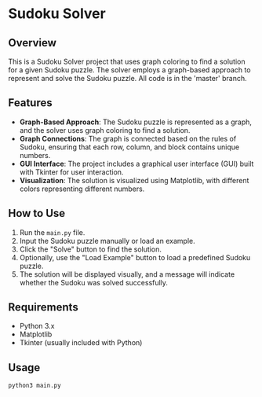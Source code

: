 # Sudoku Solver

## Overview

This is a Sudoku Solver project that uses graph coloring to find a solution for a given Sudoku puzzle. The solver employs a graph-based approach to represent and solve the Sudoku puzzle. All code is in the 'master' branch.

## Features

- **Graph-Based Approach**: The Sudoku puzzle is represented as a graph, and the solver uses graph coloring to find a solution.
- **Graph Connections**: The graph is connected based on the rules of Sudoku, ensuring that each row, column, and block contains unique numbers.
- **GUI Interface**: The project includes a graphical user interface (GUI) built with Tkinter for user interaction.
- **Visualization**: The solution is visualized using Matplotlib, with different colors representing different numbers.

## How to Use

1. Run the `main.py` file.
2. Input the Sudoku puzzle manually or load an example.
3. Click the "Solve" button to find the solution.
4. Optionally, use the "Load Example" button to load a predefined Sudoku puzzle.
5. The solution will be displayed visually, and a message will indicate whether the Sudoku was solved successfully.

## Requirements

- Python 3.x
- Matplotlib
- Tkinter (usually included with Python)

## Usage

```bash
python3 main.py
